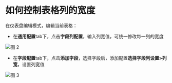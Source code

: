 # 如何控制表格列的宽度

在仪表盘编辑模式，编辑当前表格：
- 在**通用配置**tab下，点击**字段列配置**，输入列宽值，可统一修改每一列的宽度

![图 2](/img/src/visulization/tablePro/setColWidth/setColWidth2.png)

- 在**字段配置**tab下，点击**添加字段**，选择字段后，添加配置**选择字段列设置>列宽**，设置列宽值

![图 3](/img/src/visulization/tablePro/setColWidth/setColWidth3.png)
